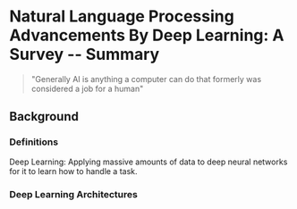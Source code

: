 # Natural Language Processing Advancements By Deep Learning: A Survey -- Summary
> "Generally AI is anything a computer can do that formerly was considered a job for a human"

## Background
### Definitions
Deep Learning: Applying massive amounts of data to deep neural networks for it to learn how to handle a task.

### Deep Learning Architectures

